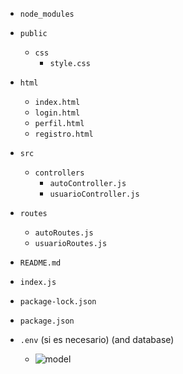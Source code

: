

- `node_modules`
- `public`
  - `css`
    - `style.css`
- `html`
  - `index.html`
  - `login.html`
  - `perfil.html`
  - `registro.html`
- `src`
  - `controllers`
    - `autoController.js`
    - `usuarioController.js`
- `routes`
  - `autoRoutes.js`
  - `usuarioRoutes.js`
- `README.md`
- `index.js`
- `package-lock.json`
- `package.json`
- `.env` (si es necesario)
  (and database)

 
  - ![model](https://github.com/binbashz/NEW-API-CAR-USER/assets/124454895/24696462-9c03-4490-b0ff-a63b3448eb05)
